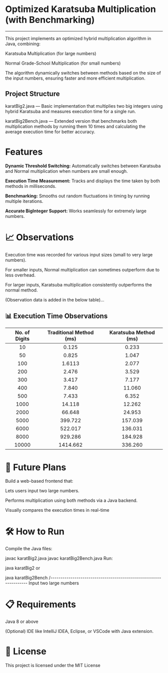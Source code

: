 # Optimized Karatsuba Multiplication (with Benchmarking)
-----------------------------------------------------------------
This project implements an optimized hybrid multiplication algorithm in Java, combining:

Karatsuba Multiplication (for large numbers)

Normal Grade-School Multiplication (for small numbers)

The algorithm dynamically switches between methods based on the size of the input numbers, ensuring faster and more efficient multiplication.


## Project Structure

karatBig2.java —
Basic implementation that multiplies two big integers using hybrid Karatsuba and measures execution time for a single run.

karatBig2Bench.java —
Extended version that benchmarks both multiplication methods by running them 10 times and calculating the average execution time for better accuracy.

# Features

**Dynamic Threshold Switching:** Automatically switches between Karatsuba and Normal multiplication when numbers are small enough.

**Execution Time Measurement:** Tracks and displays the time taken by both methods in milliseconds.

**Benchmarking:** Smooths out random fluctuations in timing by running multiple iterations.

**Accurate BigInteger Support:** Works seamlessly for extremely large numbers.

# 📈 Observations
Execution time was recorded for various input sizes (small to very large numbers).

For smaller inputs, Normal multiplication can sometimes outperform due to less overhead.

For larger inputs, Karatsuba multiplication consistently outperforms the normal method.

(Observation data is added in the below table)...
## 📊 Execution Time Observations

| No. of Digits | Traditional Method (ms) | Karatsuba Method (ms) |
|:-------------:|:-----------------------:|:---------------------:|
| 10            | 0.125                    | 0.233                 |
| 50            | 0.825                    | 1.047                 |
| 100           | 1.6113                   | 2.077                 |
| 200           | 2.476                    | 3.529                 |
| 300           | 3.417                    | 7.177                 |
| 400           | 7.840                    | 11.060                |
| 500           | 7.433                    | 6.352                 |<<--
| 1000          | 14.118                   | 12.262                |
| 2000          | 66.648                   | 24.953                |
| 5000          | 399.722                  | 157.039               |
| 6000          | 522.017                  | 136.031               |
| 8000          | 929.286                  | 184.928               |
| 10000         | 1414.662                 | 336.260               |


# 🔮 Future Plans
Build a web-based frontend that:

Lets users input two large numbers.

Performs multiplication using both methods via a Java backend.

Visually compares the execution times in real-time

# 🛠 How to Run

Compile the Java files:

javac karatBig2.java
javac karatBig2Bench.java
Run:

java karatBig2
or

java karatBig2Bench
/------------------------------------------------------------------
Input two large numbers 

# 📋 Requirements
Java 8 or above

(Optional) IDE like IntelliJ IDEA, Eclipse, or VSCode with Java extension.

# 📜 License
This project is licensed under the MIT License 
